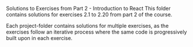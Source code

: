 Solutions to Exercises from Part 2 - Introduction to React
This folder contains solutions for exercises 2.1 to 2.20 from part 2 of the course.

Each project-folder contains solutions for multiple exercises, as the exercises follow an iterative process where the same code is progressively built upon in each exercise.

